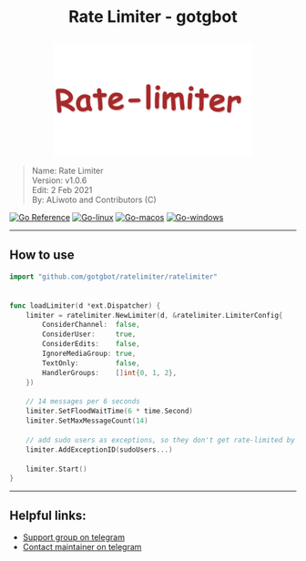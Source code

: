 <!--
 *
 * This file is part of ratelimiter-gotgbot (https://github.com/gotgbot/ratelimiter).
 * Copyright (c) 2021 ALiwoto, Contributors.
 *
 * This library is free: you can redistribute it and/or modify
 * it under the terms of the GNU Lesser General Public License License as published by
 * the Free Software Foundation, version 3.
 *
 * This library is distributed in the hope that it will be useful, but
 * WITHOUT ANY WARRANTY; without even the implied warranty of
 * MERCHANTABILITY or FITNESS FOR A PARTICULAR PURPOSE. See the GNU Lesser General Public License for more details.
 *
 * You should have received a copy of the GNU Lesser General Public License
 * along with this program. If not, see <http://www.gnu.org/licenses/>.
-->


# <p align="center"> Rate Limiter - gotgbot </p>

<p align="center">
	<a href="https://github.com/gotgbot/ratelimiter">
		<img src="./logo.png" alt="ratelimiter-Logo">
	</a>
</p>

> Name:		Rate Limiter			\
> Version:	v1.0.6					\
> Edit:		2 Feb 2021				\
> By:		ALiwoto and Contributors (C)	

[![Go Reference](https://pkg.go.dev/badge/github.com/gotgbot/ratelimiter.svg)](https://pkg.go.dev/github.com/gotgbot/ratelimiter) [![Go-linux](https://github.com/gotgbot/ratelimiter/actions/workflows/go-linux.yml/badge.svg)](https://github.com/gotgbot/ratelimiter/actions/workflows/go-linux.yml) [![Go-macos](https://github.com/gotgbot/ratelimiter/actions/workflows/go-macos.yml/badge.svg)](https://github.com/gotgbot/ratelimiter/actions/workflows/go-macos.yml) [![Go-windows](https://github.com/gotgbot/ratelimiter/actions/workflows/go-windows.yml/badge.svg)](https://github.com/gotgbot/ratelimiter/actions/workflows/go-windows.yml)

<hr/>

## How to use

```go
import "github.com/gotgbot/ratelimiter/ratelimiter"


func loadLimiter(d *ext.Dispatcher) {
	limiter = ratelimiter.NewLimiter(d, &ratelimiter.LimiterConfig{
		ConsiderChannel:  false,
		ConsiderUser:     true,
		ConsiderEdits:    false,
		IgnoreMediaGroup: true,
		TextOnly:         false,
		HandlerGroups:    []int{0, 1, 2},
	})

	// 14 messages per 6 seconds
	limiter.SetFloodWaitTime(6 * time.Second)
	limiter.SetMaxMessageCount(14)

	// add sudo users as exceptions, so they don't get rate-limited by library
	limiter.AddExceptionID(sudoUsers...)

	limiter.Start()
}
```

<hr/>

## Helpful links:

- [Support group on telegram](https://t.me/KaizokuBots)
- [Contact maintainer on telegram](https://t.me/Falling_inside_The_Black)

